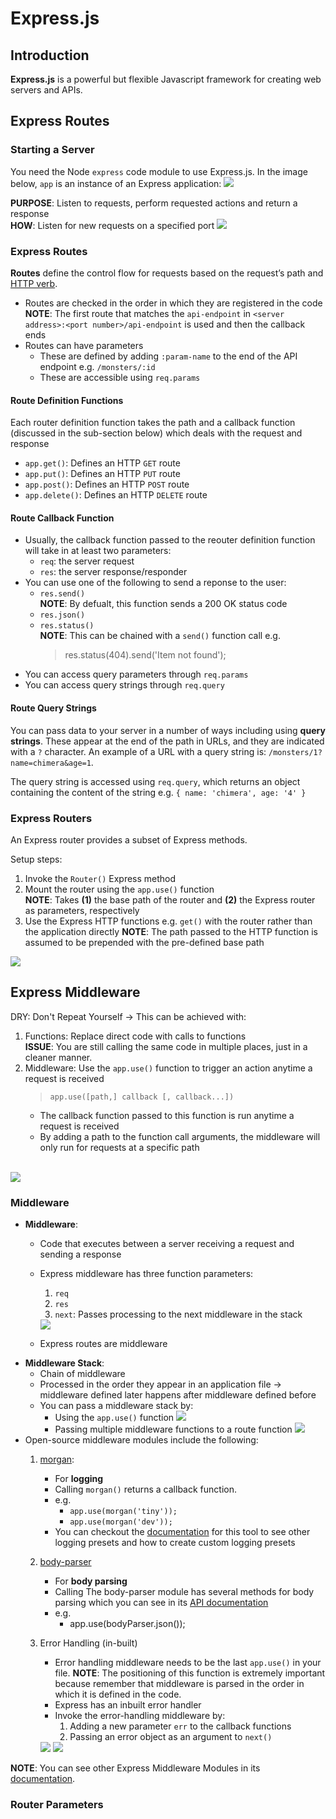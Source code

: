 # Express.js

## Introduction
**Express.js** is a powerful but flexible Javascript framework for creating web servers and APIs.

## Express Routes
### Starting a Server
You need the Node `express` code module to use Express.js. In the image below, `app` is an instance of an Express application:
<img src="../../course-images/Starting%20a%20Server%20with%20Express%20(Setup).png">

**PURPOSE**: Listen to requests, perform requested actions and return a response <br>
**HOW**: Listen for new requests on a specified port
<img src="../../course-images/Starting%20a%20Server%20with%20Express.png">

### Express Routes
**Routes** define the control flow for requests based on the request’s path and [HTTP verb](https://developer.mozilla.org/en-US/docs/Web/HTTP/Methods).
* Routes are checked in the order in which they are registered in the code
    **NOTE**: The first route that matches the `api-endpoint` in `<server address>:<port number>/api-endpoint` is used and then the callback ends
* Routes can have parameters
  * These are defined by adding `:param-name` to the end of the API endpoint e.g. `/monsters/:id`
  * These are accessible using `req.params`

#### Route Definition Functions
Each router definition function takes the path and a callback function (discussed in the sub-section below) which deals with the request and response
* `app.get()`: Defines an HTTP `GET` route
* `app.put()`: Defines an HTTP `PUT` route
* `app.post()`: Defines an HTTP `POST` route
* `app.delete()`: Defines an HTTP `DELETE` route

#### Route Callback Function
* Usually, the callback function passed to the reouter definition function will take in at least two parameters:
  * `req`: the server request
  * `res`: the server response/responder
* You can use one of the following to send a reponse to the user:
  * `res.send()`<br>
    **NOTE**: By defualt, this function sends a 200 OK status code
  * `res.json()`
  * `res.status()` <br>
    **NOTE**: This can be chained with a `send()` function call e.g.
    > res.status(404).send('Item not found');
* You can access query parameters through `req.params`
* You can access query strings through `req.query`

#### Route Query Strings
You can pass data to your server in a number of ways including using **query strings**. These appear at the end of the path in URLs, and they are indicated with a `?` character. An example of a URL with a query string is: `/monsters/1?name=chimera&age=1`.

The query string is accessed using `req.query`, which returns an object containing the content of the string e.g.
 `{ name: 'chimera', age: '4' }`

### Express Routers
An Express router provides a subset of Express methods.

Setup steps:
1. Invoke the `Router()` Express method
2. Mount the router using the `app.use()` function <br>
   **NOTE**: Takes **(1)** the base path of the router and **(2)** the Express router as parameters, respectively
3. Use the Express HTTP functions e.g. `get()` with the router rather than the application directly
   **NOTE**: The path passed to the HTTP function is assumed to be prepended with the pre-defined base path

<img src="../../course-images/Node%20Router%20Usage.png">


## Express Middleware

DRY: Don't Repeat Yourself → This can be achieved with:
1. Functions: Replace direct code with calls to functions <br>
   **ISSUE**: You are still calling the same code in multiple places, just in a cleaner manner.
2. Middleware: Use the `app.use()` function to trigger an action anytime a request is received
   > `app.use([path,] callback [, callback...])`
   * The callback function passed to this function is run anytime a request is received
   * By adding a path to the function call arguments, the middleware will only run for requests at a specific path

<br>
<img src="../../course-images/DRY%20Principles.png">

### Middleware
* **Middleware**:
  * Code that executes between a server receiving a request and sending a response
  * Express middleware has three function parameters:
    1. `req`
    2. `res`
    3. `next`: Passes processing to the next middleware in the stack
   
    <img src="../../course-images/Sample%20Middleware%20Function.png">

  * Express routes are middleware
* **Middleware Stack**:
  * Chain of middleware
  * Processed in the order they appear in an application file → middleware defined later happens after middleware defined before
  * You can pass a middleware stack by:
    * Using the `app.use()` function 
      <img src="../../course-images/Sample%20Middleware%20Stack%20Usage%20-%20app.use().png">
    * Passing multiple middleware functions to a route function
      <img src="../../course-images/Sample%20Middleware%20Stack%20Usage.png">
* Open-source middleware modules include the following:
  1. [morgan](https://github.com/expressjs/morgan):
     * For **logging**
     * Calling `morgan()` returns a callback function. 
     * e.g.
       * `app.use(morgan('tiny'));`
       * `app.use(morgan('dev'));`
     * You can checkout the [documentation](https://github.com/expressjs/morgan#api) for this tool to see other logging presets and how to create custom logging presets
  2. [body-parser](https://github.com/expressjs/body-parser#body-parser)
     * For **body parsing**
     * Calling The body-parser module has several methods for body parsing which you can see in its [API documentation](https://github.com/expressjs/body-parser#api)
     * e.g.
       * app.use(bodyParser.json());
  3. Error Handling (in-built)
     * Error handling middleware needs to be the last `app.use()` in your file.
        **NOTE**: The positioning of this function is extremely important because remember that middleware is parsed in the order in which it is defined in the code. 
     * Express has an inbuilt error handler
     * Invoke the error-handling middleware by:
       1. Adding a new parameter `err` to the callback functions
       2. Passing an error object as an argument to `next()`
  
      <img src="../../course-images/Error%20Handling%20Middleware%20-%20Setup.png">
      <img src="../../course-images/Error%20Handling%20Middleware%20-%20Usage.png">

**NOTE**: You can see other Express Middleware Modules in its [documentation](https://expressjs.com/en/resources/middleware.html).

### Router Parameters
